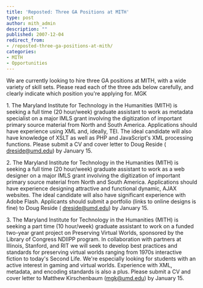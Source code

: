 ```yaml
---
title: 'Reposted: Three GA Positions at MITH'
type: post
author: mith_admin
description: ""
published: 2007-12-04
redirect_from: 
- /reposted-three-ga-positions-at-mith/
categories:
- MITH
- Opportunities
---
```

We are currently looking to hire three GA positions at MITH, with a wide variety of skill sets. Please read each of the three ads below carefully, and clearly indicate which position you're applying for. MGK

1\. The Maryland Institute for Technology in the Humanities (MITH) is seeking a full time (20 hour/week) graduate assistant to work as metadata specialist on a major IMLS grant involving the digitization of important primary source material from North and South America. Applications should have experience using XML and, ideally, TEI. The ideal candidate will also have knowledge of XSLT as well as PHP and JavaScript's XML processing functions. Please submit a CV and cover letter to Doug Reside ( dreside@umd.edu) by January 15.

2\. The Maryland Institute for Technology in the Humanities (MITH) is seeking a full time (20 hour/week) graduate assistant to work as a web designer on a major IMLS grant involving the digitization of important primary source material from North and South America. Applications should have experience designing attractive and functional dynamic, AJAX websites. The ideal candidate will also have significant experience with Adobe Flash. Applicants should submit a portfolio (links to online designs is fine) to Doug Reside ( dreside@umd.edu) by January 15.

3\. The Maryland Institute for Technology in the Humanities (MITH) is seeking a part time (10 hour/week) graduate assistant to work on a funded two-year grant project on Preserving Virtual Worlds, sponsored by the Library of Congress NDIIPP program. In collaboration with partners at Illinois, Stanford, and RIT we will seek to develop best practices and standards for preserving virtual worlds ranging from 1970s interactive fiction to today's Second Life. We're especially looking for students with an active interest in gaming and virtual worlds. Experience with XML, metadata, and encoding standards is also a plus. Please submit a CV and cover letter to Matthew Kirschenbaum (mgk@umd.edu) by January 15.
